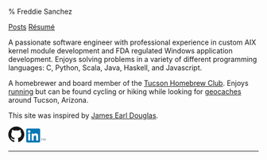 % Freddie Sanchez 

[Posts][posts] [Résumé][resume]

A passionate software engineer with professional experience in custom AIX kernel module development and FDA regulated Windows application development. Enjoys solving problems in a variety of different programming languages: C, Python, Scala, Java, Haskell, and Javascript.  


A homebrewer and board member of the [Tucson Homebrew Club]. Enjoys [running] but can be found cycling or hiking while looking for [geocaches] around Tucson, Arizona.

This site was inspired by [James Earl Douglas].  

[![GitHub-logo][]][github]  [![LinkedIn-logo][]][linkedin]  

---

[posts]:posts.html
[GitHub-logo]:images/GitHub-Mark-32px.png
[LinkedIn-logo]:  images/In-2C-28px-TM.png
[github]: https://www.github.com/FreddieSanchez
[linkedin]: https://www.linkedin.com/in/freddiesanchez 
[resume]: resume.html
[running]:  https://www.runningahead.com/logs/4c335315d378452b822a9543fc62789d
[geocaches]: http://www.geocaching.com
[James Earl Douglas]: https://earldouglas.com/
[Tucson Homebrew Club]: http://www.tucsonhomebrewclub.com
